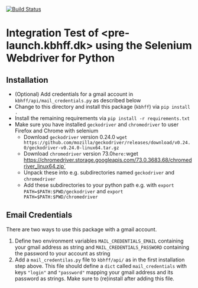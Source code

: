 [![Build Status](https://travis-ci.com/cleborys/kbhff_selenium_tests.svg?branch=master)](https://travis-ci.com/cleborys/kbhff_selenium_tests)

# Integration Test of <pre-launch.kbhff.dk> using the Selenium Webdriver for Python

## Installation

 - (Optional) Add credentials for a gmail account in `kbhff/api/mail_credentials.py` as described below
 - Change to this directory and install this package (`kbhff`) via `pip install .`
 - Install the remaining requirements via `pip install -r requirements.txt`
 - Make sure you have installed `geckodriver` and `chromedriver` to user Firefox and Chrome with selenium
   - Download `geckodriver` version 0.24.0 `wget https://github.com/mozilla/geckodriver/releases/download/v0.24.0/geckodriver-v0.24.0-linux64.tar.gz`
   - Download `chromedriver` version 73.0` here: `wget https://chromedriver.storage.googleapis.com/73.0.3683.68/chromedriver_linux64.zip`
   - Unpack these into e.g. subdirectories named `geckodriver` and `chromedriver`
   - Add these subdirectories to your python path e.g. with `export PATH=$PATH:$PWD/geckodriver` and `export PATH=$PATH:$PWD/chromedriver`

## Email Credentials

There are two ways to use this package with a gmail account.
  1. Define two environment variables `MAIL_CREDENTIALS_EMAIL` containing your gmail address as string and `MAIL_CREDENTIALS_PASSWORD` containing the password to your account as string
  2. Add a `mail_credentilas.py` file to `kbhff/api/` as in the first installation step above. This file should define a `dict` called `mail_credentials` with keys `"login"` and `"password"` mapping your gmail address and its password as strings. Make sure to (re)install after adding this file.

